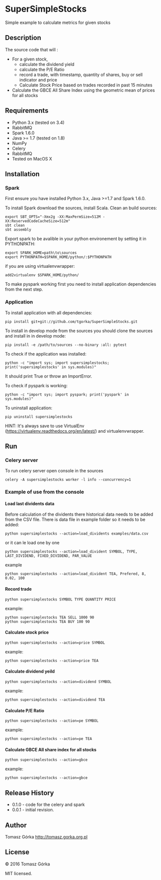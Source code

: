 # SuperSimpleStocks
Simple example to calculate metrics for given stocks

## Description
The source code that will :

- For a given stock, 
    - calculate the dividend yield
    - calculate the P/E Ratio
    - record a trade, with timestamp, quantity of shares, buy or sell indicator and price
    - Calculate Stock Price based on trades recorded in past 15 minutes
- Calculate the GBCE All Share Index using the geometric mean of prices for all stocks

## Requirements

- Python 3.x (tested on 3.4)
- RabbitMQ
- Spark 1.6.0
- Java >= 1.7 (tested on 1.8)
- NumPy
- Celery
- RabbitMQ
- Tested on MacOS X

## Installation


### Spark
First ensure you have installed Python 3.x, Java >=1.7 and Spark 1.6.0.

To install Spark download the sources, install Scala. Clean an build sources:

```
export SBT_OPTS="-Xmx2g -XX:MaxPermSize=512M -XX:ReservedCodeCacheSize=512m"
sbt clean 
sbt assembly
```

Export spark to be avalible in your python environement by setting it in PYTHONPATH:

```
export SPARK_HOME=path\to\sources
export PYTHONPATH=$SPARK_HOME/python/:$PYTHONPATH
```

if you are using virtualenvwrapper:

```
add2virtualenv $SPARK_HOME/python/
```

To make pyspark working first you need to install application dependencies from the next step.

### Application
To install application with all dependencies:

```
pip install git+git://github.com/tgorka/SuperSimpleStocks.git
```

To install in develop mode from the sources you should clone the sources and install in in develop mode:

```
pip install -e /path/to/sources --no-binary :all: pytest
```

To check if the application was installed:

```
python -c "import sys; import supersimplestocks; print('supersimplestocks' in sys.modules)"
```

It should print True or throw an ImportError.

To check if pyspark is working:

```
python -c "import sys; import pyspark; print('pyspark' in sys.modules)"
```

To uninstall application:

```
pip uninstall supersimplestocks
```

HINT: It's always save to use VirtualEnv (https://virtualenv.readthedocs.org/en/latest/) and virtualenvwrapper.

## Run

### Celery server
To run celery server open console in the sources

```
celery -A supersimplestocks worker -l info --concurrency=1
```

### Example of use from the console

#### Load last dividents data
Before calculation of the dividents there historical data needs to be added
from the CSV file.
There is data file in example folder so it needs to be added:

```
python supersimplestocks --action=load_dividents examples/data.csv
```

or it can le load one by one

```
python supersimplestocks --action=load_divident SYMBOL, TYPE, LAST_DIVIDEND, FIXED_DIVIDEND, PAR_VALUE
```

example

```
python supersimplestocks --action=load_divident TEA, Prefered, 8, 0.02, 100
```

#### Record trade

```
python supersimplestocks SYMBOL TYPE QUANTITY PRICE
```

example:

```
python supersimplestocks TEA SELL 1000 90
python supersimplestocks TEA BUY 100 90
```

#### Calculate stock price

```
python supersimplestocks --action=price SYMBOL
```

example:

```
python supersimplestocks --action=price TEA
```

#### Calculate dividend yeild

```
python supersimplestocks --action=dividend SYMBOL
```

example:

```
python supersimplestocks --action=dividend TEA
```

#### Calculate P/E Ratio

```
python supersimplestocks --action=pe SYMBOL
```

example:

```
python supersimplestocks --action=pe TEA
```

#### Calculate GBCE All share index for all stocks

```
python supersimplestocks --action=gbce
```

example:

```
python supersimplestocks --action=gbce
```

## Release History
+ 0.1.0 - code for the celery and spark
+ 0.0.1 - initial revision.

## Author
Tomasz Górka <http://tomasz.gorka.org.pl>

## License
&copy; 2016 Tomasz Górka

MIT licensed.
